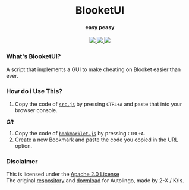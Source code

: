 <h1 align="center">
  BlooketUI
  <br>
</h1>

<h4 align="center">easy peasy</h4>

<p align="center">
  <a href="https://github.com/Blooketware/BlooketUI/blob/main/LICENSE/">
    <img src="https://img.shields.io/badge/license-Apache 2.0-black">
  </a>
  <a>
  <a href="https://github.com/Blooketware/BlooketUI/blob/main/src.js/">
      <img src="https://img.shields.io/badge/status-works-brightgreen">
  </a>
  <a href="https://opensource.org/">
      <img src="https://img.shields.io/badge/Open%20Source-true-brightgreen">
  </a>
</p>

### What's BlooketUI?

A script that implements a GUI to make cheating on Blooket easier than ever.

### How do i Use This?

1. Copy the code of [`src.js`](https://https://raw.githubusercontent.com/Blooketware/BlooketUI/blob/main/src.js/) by pressing `CTRL+A` and paste that into your browser console.

***OR***

1. Copy the code of [`bookmarklet.js`](https://https://raw.githubusercontent.com/Blooketware/BlooketUI/blob/main/bookmarklet.js/) by pressing `CTRL+A`.
2. Create a new Bookmark and paste the code you copied in the URL option.

### Disclaimer

This is licensed under the [Apache 2.0 License](https://www.apache.org/licenses/LICENSE-2.0)
<br>The original [respository](https://github.com/2-X/autolingo) and [download](https://chrome.google.com/webstore/detail/autolingo/jppnahnlneednhaefhbfgpamgbecpfdd) for Autolingo, made by 2-X / Kris.
